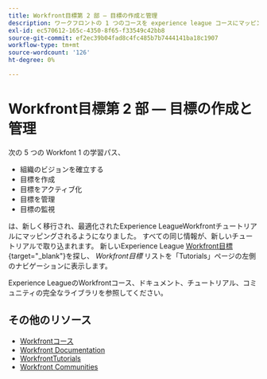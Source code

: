```yaml
---
title: Workfront目標第 2 部 — 目標の作成と管理
description: ワークフロントの 1 つのコースを experience league コースにマッピング
exl-id: ec570612-165c-4350-8f65-f33549c42bb8
source-git-commit: ef2ec39b04fad8c4fc485b7b7444141ba18c1907
workflow-type: tm+mt
source-wordcount: '126'
ht-degree: 0%

---
```


# Workfront目標第 2 部 — 目標の作成と管理

次の 5 つの Workfont 1 の学習パス、

* 組織のビジョンを確立する
* 目標を作成
* 目標をアクティブ化
* 目標を管理
* 目標の監視

は、新しく移行され、最適化されたExperience LeagueWorkfrontチュートリアルにマッピングされるようになりました。  すべての同じ情報が、新しいチュートリアルで取り込まれます。 新しいExperience League [Workfront目標](https://experienceleague.adobe.com/docs/workfront-learn/tutorials-workfront/workfront-goals/establish-a-vision-and-strategy/align-groups-and-teams-to-the-strategy.html?lang=en){target="_blank"}を探し、 *Workfront目標* リストを「Tutorials」ページの左側のナビゲーションに表示します。

Experience LeagueのWorkfrontコース、ドキュメント、チュートリアル、コミュニティの完全なライブラリを参照してください。


## その他のリソース

* [Workfrontコース](https://experienceleague.adobe.com/?lang=en&amp;Solution=Workfront#courses)
* [Workfront Documentation](https://experienceleague.adobe.com/docs/workfront.html)
* [WorkfrontTutorials](https://experienceleague.adobe.com/docs/workfront-learn/tutorials-workfront/home.html)
* [Workfront Communities](https://experienceleaguecommunities.adobe.com/t5/workfront/ct-p/workfront)
